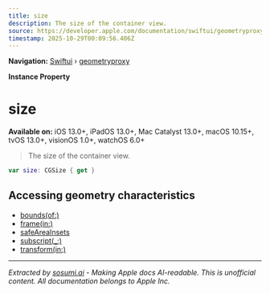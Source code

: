 ```yaml
---
title: size
description: The size of the container view.
source: https://developer.apple.com/documentation/swiftui/geometryproxy/size
timestamp: 2025-10-29T00:09:56.406Z
---
```


**Navigation:** [Swiftui](/documentation/swiftui) › [geometryproxy](/documentation/swiftui/geometryproxy)

**Instance Property**

# size

**Available on:** iOS 13.0+, iPadOS 13.0+, Mac Catalyst 13.0+, macOS 10.15+, tvOS 13.0+, visionOS 1.0+, watchOS 6.0+

> The size of the container view.

```swift
var size: CGSize { get }
```

## Accessing geometry characteristics

- [bounds(of:)](/documentation/swiftui/geometryproxy/bounds(of:))
- [frame(in:)](/documentation/swiftui/geometryproxy/frame(in:))
- [safeAreaInsets](/documentation/swiftui/geometryproxy/safeareainsets)
- [subscript(_:)](/documentation/swiftui/geometryproxy/subscript(_:))
- [transform(in:)](/documentation/swiftui/geometryproxy/transform(in:))

---

*Extracted by [sosumi.ai](https://sosumi.ai) - Making Apple docs AI-readable.*
*This is unofficial content. All documentation belongs to Apple Inc.*
